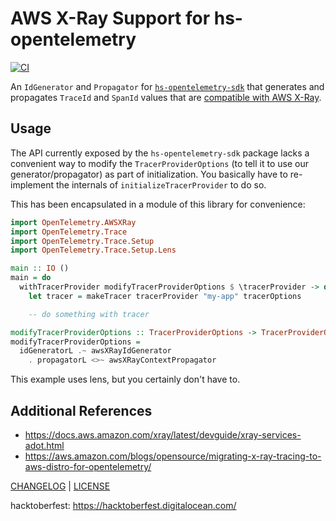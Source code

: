 # AWS X-Ray Support for hs-opentelemetry

<!-- TODO
[![Hackage](https://img.shields.io/hackage/v/hs-opentelemetry-awsxray.svg?style=flat)](https://hackage.haskell.org/package/hs-opentelemetry-awsxray)
[![Stackage Nightly](http://stackage.org/package/hs-opentelemetry-awsxray/badge/nightly)](http://stackage.org/nightly/package/hs-opentelemetry-awsxray)
[![Stackage LTS](http://stackage.org/package/hs-opentelemetry-awsxray/badge/lts)](http://stackage.org/lts/package/hs-opentelemetry-awsxray)
-->

[![CI](https://github.com/freckle/hs-opentelemetry-awsxray/actions/workflows/ci.yml/badge.svg)](https://github.com/freckle/hs-opentelemetry-awsxray/actions/workflows/ci.yml)

An `IdGenerator` and `Propagator` for [`hs-opentelemetry-sdk`][sdk] that
generates and propagates `TraceId` and `SpanId` values that are [compatible with
AWS X-Ray][xray].

[sdk]: https://hackage.haskell.org/package/hs-opentelemetry-sdk
[xray]: https://docs.aws.amazon.com/xray/latest/devguide/xray-api-sendingdata.html#xray-api-traceids

## Usage

The API currently exposed by the `hs-opentelemetry-sdk` package lacks a
convenient way to modify the `TracerProviderOptions` (to tell it to use our
generator/propagator) as part of initialization. You basically have to
re-implement the internals of `initializeTracerProvider` to do so.

This has been encapsulated in a module of this library for convenience:

```hs
import OpenTelemetry.AWSXRay
import OpenTelemetry.Trace
import OpenTelemetry.Trace.Setup
import OpenTelemetry.Trace.Setup.Lens

main :: IO ()
main = do
  withTracerProvider modifyTracerProviderOptions $ \tracerProvider -> do
    let tracer = makeTracer tracerProvider "my-app" tracerOptions

    -- do something with tracer

modifyTracerProviderOptions :: TracerProviderOptions -> TracerProviderOptions
modifyTracerProviderOptions =
  idGeneratorL .~ awsXRayIdGenerator
    . propagatorL <>~ awsXRayContextPropagator
```

This example uses lens, but you certainly don't have to.

## Additional References

- https://docs.aws.amazon.com/xray/latest/devguide/xray-services-adot.html
- https://aws.amazon.com/blogs/opensource/migrating-x-ray-tracing-to-aws-distro-for-opentelemetry/

[CHANGELOG](./CHANGELOG.md) | [LICENSE](./LICENSE)

hacktoberfest: https://hacktoberfest.digitalocean.com/

